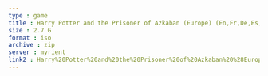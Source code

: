 ```yaml
---
type : game
title : Harry Potter and the Prisoner of Azkaban (Europe) (En,Fr,De,Es,It,Nl,Pt)
size : 2.7 G
format : iso
archive : zip
server : myrient
link2 : Harry%20Potter%20and%20the%20Prisoner%20of%20Azkaban%20%28Europe%29%20%28En%2CFr%2CDe%2CEs%2CIt%2CNl%2CPt%29
---
```

